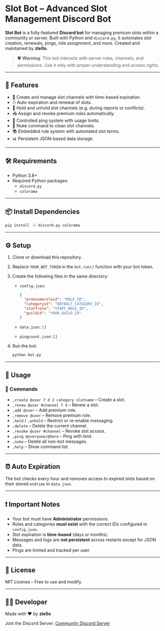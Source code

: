 # Slot Bot – Advanced Slot Management Discord Bot

**Slot Bot** is a fully-featured **Discord bot** for managing premium slots within a community or server. Built with Python and `discord.py`, it automates slot creation, renewals, pings, role assignment, and more. Created and maintained by **zle0o**.

> 🛡️ **Warning**: This bot interacts with server roles, channels, and permissions. Use it only with proper understanding and access rights.

---

## 🧠 Features

- 🔧 Create and manage slot channels with time-based expiration.
- ⏱ Auto-expiration and renewal of slots.
- 🛑 Hold and unhold slot channels (e.g. during reports or conflicts).
- 📥 Assign and revoke premium roles automatically.
- 📢 Controlled ping system with usage limits.
- 🚫 Nuke command to clean slot channels.
- 📚 Embedded rule system with automated slot terms.
- 📊 Persistent JSON-based data storage.

---

## 🛠 Requirements

- Python 3.8+
- Required Python packages:
  - `discord.py`
  - `colorama`

---

## 📦 Install Dependencies

```bash
pip install -U discord.py colorama
````

---

## ⚙️ Setup

1. Clone or download this repository.
2. Replace `YOUR_BOT_TOKEN` in the `bot.run()` function with your bot token.
3. Create the following files in the same directory:

   * `config.json`:

     ```json
     {
       "premiumeroleid": "ROLE_ID",
       "categoryid": "DEFAULT_CATEGORY_ID",
       "staffrole": "STAFF_ROLE_ID",
       "guildid": "YOUR_GUILD_ID"
     }
     ```
   * `data.json`: `[]`
   * `pingcount.json`: `[]`
4. Run the bot:

   ```bash
   python bot.py
   ```

---

## 📘 Usage

### 💬 Commands

* `,create @user 7 d 2 category slotname` – Create a slot.
* `,renew @user #channel 7 d` – Renew a slot.
* `,add @user` – Add premium role.
* `,remove @user` – Remove premium role.
* `,hold` / `,unhold` – Restrict or re-enable messaging.
* `,delete` – Delete the current channel.
* `,revoke @user #channel` – Revoke slot access.
* `,ping @everyone/@here` – Ping with limit.
* `,nuke` – Delete all non-bot messages.
* `,help` – Show command list.

---

## ⏰ Auto Expiration

The bot checks every hour and removes access to expired slots based on their stored `endtime` in `data.json`.

---

## ❗ Important Notes

* Your bot must have **Administrator** permissions.
* Roles and categories **must exist** with the correct IDs configured in `config.json`.
* Slot expiration is **time-based** (days or months).
* Messages and logs are **not persistent** across restarts except for JSON data.
* Pings are limited and tracked per user.

---

## 📜 License

MIT License – Free to use and modify.

---

## 👨‍💻 Developer

Made with ❤️ by **zle0o**

Join the Discord Server: [Community Discord Server](https://discord.gg/qNemf7Uqum)
